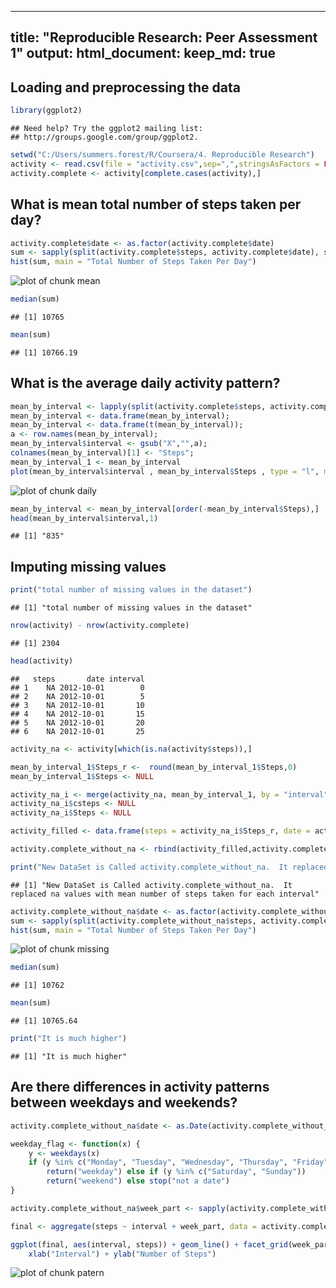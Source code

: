 
---
title: "Reproducible Research: Peer Assessment 1"
output: 
  html_document:
    keep_md: true
---


## Loading and preprocessing the data


```r
library(ggplot2)
```

```
## Need help? Try the ggplot2 mailing list:
## http://groups.google.com/group/ggplot2.
```

```r
setwd("C:/Users/summers.forest/R/Coursera/4. Reproducible Research")
activity <- read.csv(file = "activity.csv",sep=",",stringsAsFactors = FALSE)
activity.complete <- activity[complete.cases(activity),]
```

## What is mean total number of steps taken per day?


```r
activity.complete$date <- as.factor(activity.complete$date)
sum <- sapply(split(activity.complete$steps, activity.complete$date), sum)
hist(sum, main = "Total Number of Steps Taken Per Day")
```

![plot of chunk mean](figure/mean-1.png)

```r
median(sum)
```

```
## [1] 10765
```

```r
mean(sum)
```

```
## [1] 10766.19
```

## What is the average daily activity pattern?


```r
mean_by_interval <- lapply(split(activity.complete$steps, activity.complete$interval), mean);
mean_by_interval <- data.frame(mean_by_interval);
mean_by_interval <- data.frame(t(mean_by_interval));
a <- row.names(mean_by_interval);
mean_by_interval$interval <- gsub("X","",a);
colnames(mean_by_interval)[1] <- "Steps";
mean_by_interval_1 <- mean_by_interval
plot(mean_by_interval$interval , mean_by_interval$Steps , type = "l", main = "Average Daily Activity Pattern", xlab = "Interval", ylab = "Number of Steps")
```

![plot of chunk daily](figure/daily-1.png)

```r
mean_by_interval <- mean_by_interval[order(-mean_by_interval$Steps),]
head(mean_by_interval$interval,1)
```

```
## [1] "835"
```

## Imputing missing values


```r
print("total number of missing values in the dataset")
```

```
## [1] "total number of missing values in the dataset"
```

```r
nrow(activity) - nrow(activity.complete)
```

```
## [1] 2304
```

```r
head(activity)
```

```
##   steps       date interval
## 1    NA 2012-10-01        0
## 2    NA 2012-10-01        5
## 3    NA 2012-10-01       10
## 4    NA 2012-10-01       15
## 5    NA 2012-10-01       20
## 6    NA 2012-10-01       25
```

```r
activity_na <- activity[which(is.na(activity$steps)),]

mean_by_interval_1$Steps_r <-  round(mean_by_interval_1$Steps,0)
mean_by_interval_1$Steps <- NULL

activity_na_i <- merge(activity_na, mean_by_interval_1, by = "interval")
activity_na_i$csteps <- NULL
activity_na_i$Steps <- NULL

activity_filled <- data.frame(steps = activity_na_i$Steps_r, date = activity_na_i$date, interval = activity_na_i$interval)

activity.complete_without_na <- rbind(activity_filled,activity.complete)

print("New DataSet is Called activity.complete_without_na.  It replaced na values with mean number of steps taken for each interval")
```

```
## [1] "New DataSet is Called activity.complete_without_na.  It replaced na values with mean number of steps taken for each interval"
```

```r
activity.complete_without_na$date <- as.factor(activity.complete_without_na$date)
sum <- sapply(split(activity.complete_without_na$steps, activity.complete_without_na$date), sum)
hist(sum, main = "Total Number of Steps Taken Per Day")
```

![plot of chunk missing](figure/missing-1.png)

```r
median(sum)
```

```
## [1] 10762
```

```r
mean(sum)
```

```
## [1] 10765.64
```

```r
print("It is much higher")
```

```
## [1] "It is much higher"
```

## Are there differences in activity patterns between weekdays and weekends?



```r
activity.complete_without_na$date <- as.Date(activity.complete_without_na$date)

weekday_flag <- function(x) {
    y <- weekdays(x)
    if (y %in% c("Monday", "Tuesday", "Wednesday", "Thursday", "Friday")) 
        return("weekday") else if (y %in% c("Saturday", "Sunday")) 
        return("weekend") else stop("not a date")
}

activity.complete_without_na$week_part <- sapply(activity.complete_without_na$date, FUN = weekday_flag)

final <- aggregate(steps ~ interval + week_part, data = activity.complete_without_na, mean)

ggplot(final, aes(interval, steps)) + geom_line() + facet_grid(week_part ~ .) + 
    xlab("Interval") + ylab("Number of Steps")
```

![plot of chunk patern](figure/patern-1.png)


